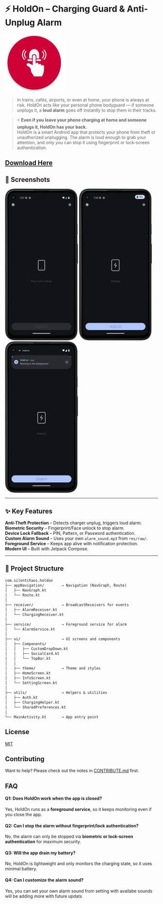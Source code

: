# ⚡ HoldOn – Charging Guard & Anti-Unplug Alarm
![Logo](https://raw.githubusercontent.com/imgurujeet/Hold-on/refs/heads/main/app/src/main/res/mipmap-xxxhdpi/ic_launcher_round.webp)

> In trains, cafés, airports, or even at home, your phone is always at risk. HoldOn acts like your personal phone bodyguard — if someone unplugs it, a **loud alarm** goes off instantly to stop them in their tracks.

> ⚡ **Even if you leave your phone charging at home and someone unplugs it, HoldOn has your back.**  
HoldOn is a smart Android app that protects your phone from theft or unauthorized unplugging. The alarm is loud enough to grab your attention, and only *you* can stop it using fingerprint or lock-screen authentication.

[Download Here](https://github.com/imgurujeet/Hold-on/releases/download/release/app-release.apk)
---

## 📱 Screenshots

<img src="app/src/main/res/Assets/ss1.png" width="240"/> <img src="app/src/main/res/Assets/ss2.png" width="240"/> <img src="app/src/main/res/Assets/ss3.png" width="240"/>


---

## ✨ Key Features

 **Anti-Theft Protection** – Detects charger unplug, triggers loud alarm.  
 **Biometric Security** – Fingerprint/Face unlock to stop alarm.  
 **Device Lock Fallback** – PIN, Pattern, or Password authentication.  
 **Custom Alarm Sound** – Uses your own `alarm_sound.mp3` from `res/raw/`.
 **Foreground Service** – Keeps app alive with notification protection.  
 **Modern UI** – Built with Jetpack Compose.

---

## 📂 Project Structure

```plaintext
com.silentchaos.holdon
├── appNavigation/        → Navigation (NavGraph, Route)
│   ├── NavGraph.kt
│   └── Route.kt
│
├── receiver/             → BroadcastReceivers for events
│   ├── AlarmReceiver.kt
│   └── ChargingReceiver.kt
│
├── service/              → Foreground service for alarm
│   └── AlarmService.kt
│
├── ui/                   → UI screens and components
│   ├── Components/
│   │   ├── CustomDropDown.kt
│   │   ├── SocialCard.kt
│   │   └── TopBar.kt
│   │
│   ├── theme/            → Theme and styles
│   ├── HomeScreen.kt
│   ├── InfoScreen.kt
│   └── SettingScreen.kt
│
├── utils/                → Helpers & utilities
│   ├── Auth.kt
│   ├── ChargingHelper.kt
│   └── SharedPreferences.kt
│
└── MainActivity.kt       → App entry point

```


## License

[MIT](LICENSE.md)


## Contributing

Want to help? Please check out the notes in [CONTRIBUTE.md](CONTRIBUTE.md) first.


## FAQ

#### Q1: Does HoldOn work when the app is closed?
Yes, HoldOn runs as a **foreground service**, so it keeps monitoring even if you close the app.

#### Q2: Can I stop the alarm without fingerprint/lock authentication?
No, the alarm can only be stopped via **biometric or lock-screen authentication** for maximum security.

#### Q3: Will the app drain my battery?
No, HoldOn is lightweight and only monitors the charging state, so it uses minimal battery.

#### Q4: Can I customize the alarm sound?
Yes, you can set your own alarm sound from setting with availabe sounds will be adding more with future updats  
